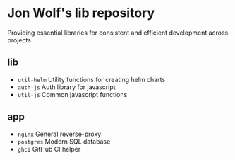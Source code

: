 # Jon Wolf's lib repository

Providing essential libraries for consistent and efficient development across projects.

## lib

- `util-helm` Utility functions for creating helm charts
- `auth-js` Auth library for javascript
- `util-js` Common javascript functions

## app

- `nginx` General reverse-proxy
- `postgres` Modern SQL database
- `ghci` GitHub CI helper

